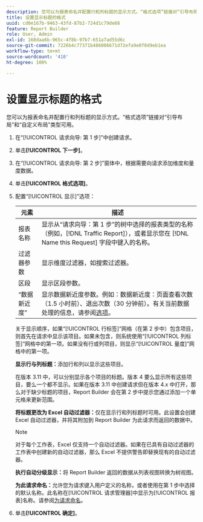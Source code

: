 ```yaml
---
description: 您可以为报表命名并配置行和列标题的显示方式。“格式选项”链接对“引导布局”和“自定义布局”类型可用。
title: 设置显示标题的格式
uuid: cd0e167b-9463-43fd-87b2-724d1c79de68
feature: Report Builder
role: User, Admin
exl-id: 168daa6b-965c-4f8b-97b7-651a7ad55d6c
source-git-commit: 7226b4c77371b486006671d72efa9e0f0d9eb1ea
workflow-type: tm+mt
source-wordcount: '410'
ht-degree: 100%

---
```


# 设置显示标题的格式

您可以为报表命名并配置行和列标题的显示方式。“格式选项”链接对“引导布局”和“自定义布局”类型可用。

1. 在“[!UICONTROL 请求向导: 第 1 步]”中创建请求。
1. 单击&#x200B;**[!UICONTROL 下一步]**。
1. 在“[!UICONTROL 请求向导: 第 2 步]”窗体中，根据需要向请求添加维度和量度数据。
1. 单击&#x200B;**[!UICONTROL 格式选项]**。
1. 配置“[!UICONTROL 显示]”选项：

   | 元素 | 描述 |
   |--- |--- |
   | 报表名称 | 显示从“请求向导：第 1 步”的树中选择的报表类型的名称（例如，[!DNL Traffic Report]），或者显示您在 [!DNL Name this Request] 字段中键入的名称。 |
   | 过滤器参数 | 显示维度过滤器，如搜索过滤器。 |
   | 区段 | 显示区段参数。 |
   | “数据新近度” | 显示数据新近度参数。例如：数据新近度：页面查看次数（1.5 小时前）、退出次数（30 分钟前）。有关当前数据处理的信息，请参阅[选项](/help/analyze/report-builder/options.md)。 |

   关于显示顺序，如果“[!UICONTROL 行标签]”网格（在第 2 步中）包含项目，则首先在请求中显示该项目。如果未包含，则系统使用“[!UICONTROL 列标签]”网格中的第一项。如果没有行或列项目，则显示“[!UICONTROL 量度]”网格中的第一项。

   **显示行与列标题：**&#x200B;添加行和列以显示这些项目。

   在版本 3.11 中，可以分别显示各个项目的标题。版本 4 要么显示所有这些项目，要么一个都不显示。如果在版本 3.11 中创建请求但在版本 4.x 中打开，那么对于缺少标题的项目，Report Builder 会在第 2 步中提示您通过添加一个单元格来更新范围。

   **将标题更改为 Excel 自动过滤器：**&#x200B;仅在显示行和列标题时可用。此设置会创建 Excel 自动过滤器，并将其附加到 Report Builder 为此请求而返回的数据中。

   >[!NOTE]
   >
   >对于每个工作表，Excel 仅支持一个自动过滤器。如果在已具有自动过滤器的工作表中创建新的自动过滤器，那么 Excel 不提供警告即替换现有的自动过滤器。

   **执行自动分级显示：**&#x200B;将 Report Builder 返回的数据从列表视图转换为树视图。

   **为此请求命名：**&#x200B;允许您为请求键入用户定义的名称，或者使用在第 1 步中选择的默认名称。此名称在[!UICONTROL 请求管理器]中显示为[!UICONTROL 报表]名称。请参阅[为请求命名](/help/analyze/report-builder/layout/name-a-request.md)。

1. 单击&#x200B;**[!UICONTROL 确定]**。

